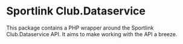 # Sportlink Club.Dataservice
This package contains a PHP wrapper around the Sportlink Club.Dataservice API. It aims to make working with the API a breeze.
